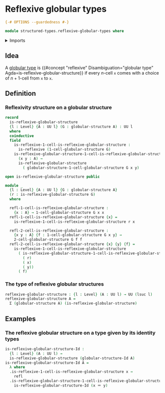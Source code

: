 # Reflexive globular types

```agda
{-# OPTIONS --guardedness #-}

module structured-types.reflexive-globular-types where
```

<details><summary>Imports</summary>

```agda
open import foundation.binary-relations
open import foundation.dependent-pair-types
open import foundation.identity-types
open import foundation.universe-levels

open import structured-types.globular-types
```

</details>

## Idea

A [globular type](structured-types.globular-types.md) is
{{#concept "reflexive" Disambiguation="globular type" Agda=is-reflexive-globular-structure}}
if every $n$-cell `x` comes with a choice of $n+1$-cell from `x` to `x`.

## Definition

### Reflexivity structure on a globular structure

```agda
record
  is-reflexive-globular-structure
  {l : Level} {A : UU l} (G : globular-structure A) : UU l
  where
  coinductive
  field
    is-reflexive-1-cell-is-reflexive-globular-structure :
      is-reflexive (1-cell-globular-structure G)
    is-reflexive-globular-structure-1-cell-is-reflexive-globular-structure :
      (x y : A) →
      is-reflexive-globular-structure
        ( globular-structure-1-cell-globular-structure G x y)

open is-reflexive-globular-structure public

module _
  {l : Level} {A : UU l} {G : globular-structure A}
  (r : is-reflexive-globular-structure G)
  where

  refl-1-cell-is-reflexive-globular-structure :
    {x : A} → 1-cell-globular-structure G x x
  refl-1-cell-is-reflexive-globular-structure {x} =
    is-reflexive-1-cell-is-reflexive-globular-structure r x

  refl-2-cell-is-reflexive-globular-structure :
    {x y : A} {f : 1-cell-globular-structure G x y} →
    2-cell-globular-structure G f f
  refl-2-cell-is-reflexive-globular-structure {x} {y} {f} =
    is-reflexive-1-cell-is-reflexive-globular-structure
      ( is-reflexive-globular-structure-1-cell-is-reflexive-globular-structure
        ( r)
        ( x)
        ( y))
      ( f)
```

### The type of reflexive globular structures

```agda
reflexive-globular-structure : {l : Level} (A : UU l) → UU (lsuc l)
reflexive-globular-structure A =
  Σ (globular-structure A) (is-reflexive-globular-structure)
```

## Examples

### The reflexive globular structure on a type given by its identity types

```agda
is-reflexive-globular-structure-Id :
  {l : Level} (A : UU l) →
  is-reflexive-globular-structure (globular-structure-Id A)
is-reflexive-globular-structure-Id A =
  λ where
  .is-reflexive-1-cell-is-reflexive-globular-structure x →
    refl
  .is-reflexive-globular-structure-1-cell-is-reflexive-globular-structure x y →
    is-reflexive-globular-structure-Id (x ＝ y)
```
